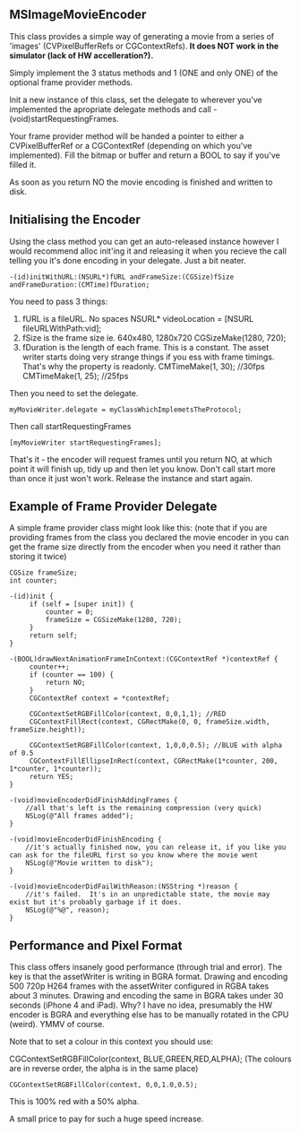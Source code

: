 MSImageMovieEncoder
-------------------

This class provides a simple way of generating a movie from a series of 'images' (CVPixelBufferRefs or CGContextRefs).  **It does NOT work in the simulator (lack of HW accelleration?).**
 
Simply implement the 3 status methods and 1 (ONE and only ONE) of the optional frame provider methods.
 
Init a new instance of this class, set the delegate to wherever you've implemented the apropriate delegate methods and call -(void)startRequestingFrames.
 
Your frame provider method will be handed a pointer to either a CVPixelBufferRef or a CGContextRef (depending on which you've implemented).  Fill the bitmap or buffer and return a BOOL to say if you've filled it.
 
As soon as you return NO the movie encoding is finished and written to disk.


Initialising the Encoder
------------------------

Using the class method you can get an auto-released instance however I would recommend alloc init'ing it and releasing it when you recieve the call telling you it's done encoding in your delegate.  Just a bit neater.

	-(id)initWithURL:(NSURL*)fURL andFrameSize:(CGSize)fSize andFrameDuration:(CMTime)fDuration;

You need to pass 3 things:
1. fURL is a fileURL.  No spaces
	NSURL* videoLocation = [NSURL fileURLWithPath:vid];
2. fSize is the frame size ie. 640x480, 1280x720
	CGSizeMake(1280, 720);
3. fDuration is the length of each frame.  This is a constant.  The asset writer starts doing very strange things if you ess with frame timings.  That's why the property is readonly.
	CMTimeMake(1, 30); //30fps
	CMTimeMake(1, 25); //25fps
	
Then you need to set the delegate.
	
	myMovieWriter.delegate = myClassWhichImplemetsTheProtocol;
	
Then call startRequestingFrames

	[myMovieWriter startRequestingFrames];
	
That's it - the encoder will request frames until you return NO, at which point it will finish up, tidy up and then let you know.  Don't call start more than once it just won't work.  Release the instance and start again.
	

Example of Frame Provider Delegate
----------------------------------

A simple frame provider class might look like this: (note that if you are providing frames from the class you declared the movie encoder in you can get the frame size directly from the encoder when you need it rather than storing it twice)
 
	CGSize frameSize;
	int counter;
 
	-(id)init {
		 if (self = [super init]) {
			 counter = 0;
			 frameSize = CGSizeMake(1280, 720);
		 }
		 return self;
	}

	-(BOOL)drawNextAnimationFrameInContext:(CGContextRef *)contextRef {
		 counter++;
		 if (counter == 100) {
			 return NO;
		 }
		 CGContextRef context = *contextRef;
		 
		 CGContextSetRGBFillColor(context, 0,0,1,1); //RED
		 CGContextFillRect(context, CGRectMake(0, 0, frameSize.width, frameSize.height));
		 
		 CGContextSetRGBFillColor(context, 1,0,0,0.5); //BLUE with alpha of 0.5
		 CGContextFillEllipseInRect(context, CGRectMake(1*counter, 200, 1*counter, 1*counter));
		 return YES;
	}
 
	-(void)movieEncoderDidFinishAddingFrames {
		//all that's left is the remaining compression (very quick)
		NSLog(@"All frames added");
	}
	 
	-(void)movieEncoderDidFinishEncoding {
		//it's actually finished now, you can release it, if you like you can ask for the fileURL first so you know where the movie went
		NSLog(@"Movie written to disk");
	}
	 
	-(void)movieEncoderDidFailWithReason:(NSString *)reason {
		//it's failed.  It's in an unpredictable state, the movie may exist but it's probably garbage if it does.
		NSLog(@"%@", reason);
	}
 
Performance and Pixel Format
----------------------------

This class offers insanely good performance (through trial and error).  The key is that the assetWriter is writing in BGRA format.  Drawing and encoding 500 720p H264 frames with the assetWriter configured in RGBA takes about 3 minutes.  Drawing and encoding the same in BGRA takes under 30 seconds (iPhone 4 and iPad).  Why?  I have no idea, presumably the HW encoder is BGRA and everything else has to be manually rotated in the CPU (weird).  YMMV of course.

Note that to set a colour in this context you should use:

CGContextSetRGBFillColor(context, BLUE,GREEN,RED,ALPHA); (The colours are in reverse order, the alpha is in the same place)

	CGContextSetRGBFillColor(context, 0,0,1.0,0.5);

This is 100% red with a 50% alpha.

A small price to pay for such a huge speed increase.